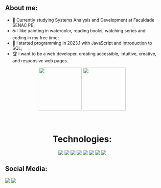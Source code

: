 ## About me:
- 👋 Currently studying Systems Analysis and Development at Faculdade SENAC PE;
- ☕ I like painting in watercolor, reading books, watching series and coding in my free time;
- 📌 I started programming in 2023.1 with JavaScript and introduction to SQL;
- 🏆 I want to be a web developer, creating accessible, intuitive, creative, and responsive web pages.
    
<div align="center">  
  <img height="140em" src="https://github-readme-stats-sigma-five.vercel.app/api?username=carloscamposb&show_icons=true&title_color=677bbf&icon_color=4c5f9e&text_color=4c5f9e&bg_color=0d1117&hide_border=true&theme=tokyonight">  
   <img height="140em" src="https://github-readme-stats-sigma-five.vercel.app/api/top-langs/?username=carloscamposb&title_color=677bbf&text_color=4c5f9e&bg_color=0d1117&theme=tokyonight&hide_border=true&layout=compact">
        
</div>

<div  align="center"> 
  <div style="display: inline_block">
         <br><br>
    <h1 align="center"> Technologies:</h1>
    <img src='https://img.shields.io/badge/JavaScript-323330?style=for-the-badge&logo=javascript&logoColor=F7DF1E'>
<!--     <img src='https://img.shields.io/badge/kotlin-%237F52FF.svg?style=for-the-badge&logo=kotlin&logoColor=white'>  -->
<!--     <img src='https://img.shields.io/badge/java-%23ED8B00.svg?style=for-the-badge&logo=openjdk&logoColor=white'> -->
    <img src='https://img.shields.io/badge/bootstrap-%238511FA.svg?style=for-the-badge&logo=bootstrap&logoColor=white'>
    <img src= 'https://img.shields.io/badge/python-3670A0?style=for-the-badge&logo=python&logoColor=ffdd54'>
    <img src='https://img.shields.io/badge/MySQL-005C84?style=for-the-badge&logo=mysql&logoColor=white'>      
       <img src='https://img.shields.io/badge/C-00599C?style=for-the-badge&logo=c&logoColor=white'>
    <img src='https://img.shields.io/badge/figma-%23F24E1E.svg?style=for-the-badge&logo=figma&logoColor=white'>
    <img src='https://img.shields.io/badge/Trello-%23026AA7.svg?style=for-the-badge&logo=Trello&logoColor=white'>  
    <img src='https://img.shields.io/badge/jira-%230A0FFF.svg?style=for-the-badge&logo=jira&logoColor=white'>  
  </div>
</div>

<div  align="start"> 
    <div style="display: inline_block">
        <h2 align="start">Social Media:</h2> 
      <a href = "mailto:carloscampos.bn@gmail.com"><img src="https://img.shields.io/badge/Gmail-D14836?style=for-the-badge&logo=gmail&logoColor=white" target="_blank"></a>
      <a href="https://www.linkedin.com/in/devcarloscampos/" target="_blank"><img src="https://img.shields.io/badge/-LinkedIn-%230077B5?style=for-the-badge&logo=linkedin&logoColor=white" target="_blank"></a> 
    </div>  
</div>
